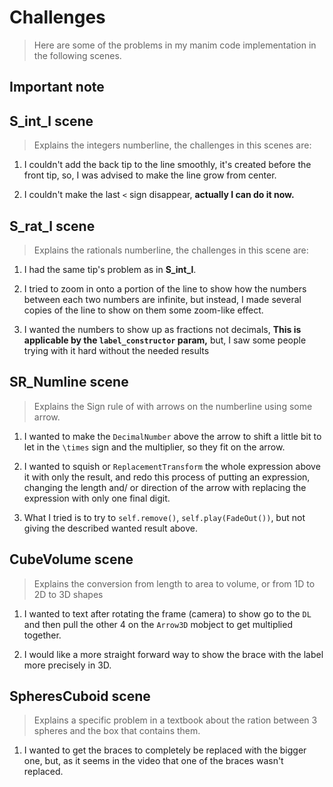 # Challenges

> Here are some of the problems in my manim code implementation in the following scenes.

## Important note

## S_int_l scene

> Explains the integers numberline, the challenges in this scenes are:

1. I couldn't add the back tip to the line smoothly, it's created before the front tip, so, I was advised to make the line grow from center.

2. I couldn't make the last `<` sign disappear, **actually I can do it now.**

## S_rat_l scene

> Explains the rationals numberline, the challenges in this scene are:

1. I had the same tip's problem as in **S_int_l**.

2. I tried to zoom in onto a portion of the line to show how the numbers between each two numbers are infinite, but instead, I made several copies of the line to show on them some zoom-like effect.

3. I wanted the numbers to show up as fractions not decimals, **This is applicable by the `label_constructor` param,** but, I saw some people trying with it hard without the needed results

## SR_Numline scene

> Explains the Sign rule of with arrows on the numberline using some arrow.

1. I wanted to make the `DecimalNumber` above the arrow to shift a little bit to let in the `\times` sign and the multiplier, so they fit on the arrow.

2. I wanted to squish or `ReplacementTransform` the whole expression above it with only the result, and redo this process of putting an expression, changing the length and/ or direction of the arrow with replacing the expression with only one final digit.

3. What I tried is to try to `self.remove()`, `self.play(FadeOut())`, but not giving the described wanted result above.

## CubeVolume scene

> Explains the conversion from length to area to volume, or from 1D to 2D to 3D shapes

1. I wanted to text after rotating the frame (camera) to show go to the `DL` and then pull the other 4 on the `Arrow3D` mobject to get multiplied together.

2. I would like a more straight forward way to show the brace with the label more precisely in 3D.

## SpheresCuboid scene

> Explains a specific problem in a textbook about the ration between 3 spheres and the box that contains them.

1. I wanted to get the braces to completely be replaced with the bigger one, but, as it seems in the video that one of the braces wasn't replaced.
